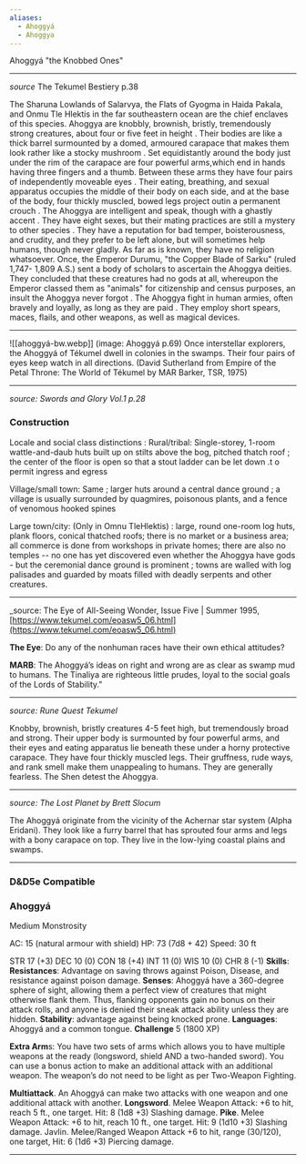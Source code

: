 ```yaml
---
aliases:
  - Ahoggyá
  - Ahoggya
---
```

Ahoggyá "the Knobbed Ones"


---
_source_ The Tekumel Bestiery p.38

The Sharuna Lowlands of Salarvya, the Flats of Gyogma in Haida Pakala, and Onmu Tle Hlektis in the far southeastern ocean are the chief enclaves of this species. Ahoggya are knobbly, brownish, bristly, tremendously strong creatures, about four or five feet in height . Their bodies are like a thick barrel surmounted by a domed, armoured carapace that makes them look rather like a stocky mushroom . Set equidistantly around the body just under the rim of the carapace are four powerful arms,which end in hands having three fingers and a thumb. Between these arms they have four pairs of independently moveable eyes . Their eating, breathing, and sexual apparatus occupies the middle of their body on each side, and at the base of the body, four thickly muscled, bowed legs project outin a permanent crouch . The Ahoggya are intelligent and speak, though with a ghastly accent . They have eight sexes, but their mating practices are still a mystery to other species . They have a reputation for bad temper, boisterousness, and crudity, and they prefer to be left alone, but will sometimes help humans, though never gladly. As far as is known, they have no religion whatsoever. Once, the Emperor Durumu, "the Copper Blade of Sarku" (ruled 1,747- 1,809 A.S.) sent a body of scholars to ascertain the Ahoggya deities. They concluded that these creatures had no gods at all, whereupon the Emperor classed them as "animals" for citizenship and census purposes, an insult the Ahoggya never forgot . The Ahoggya fight in human armies, often bravely and loyally, as long as they are paid . They employ short spears, maces, flails, and other weapons, as well as magical devices.

---

![[ahoggyá-bw.webp]]
(image: Ahoggyá p.69) Once interstellar explorers, the Ahoggyá of Tékumel dwell in colonies in the swamps.  Their four pairs of eyes keep watch in all directions.  (David Sutherland from Empire of the Petal Throne: The World of Tékumel by MAR Barker, TSR, 1975)

---
_source: Swords and Glory Vol.1 p.28_  
### Construction  
Locale and social class distinctions : Rural/tribal: Single-storey, 1-room wattle-and-daub huts built up on stilts above the bog, pitched thatch roof ; the center of the floor is open so that a stout ladder can be let down .t o permit ingress and egress

Village/small town: Same ; larger huts around a central dance ground ; a village is usually surrounded by quagmires, poisonous plants, and a fence of venomous hooked spines

Large town/city: (Only in Omnu TleHlektis) : large, round one-room log huts, plank floors, conical thatched roofs; there is no market or a business area; all commerce is done from workshops in private homes; there are also no temples -- no one has yet discovered even whether the Ahoggya have gods - but the ceremonial dance ground is prominent ; towns are walled with log palisades and guarded by moats filled with deadly serpents and other creatures.

---
_source: The Eye of All-Seeing Wonder, Issue Five | Summer 1995, [https://www.tekumel.com/eoasw5_06.html](https://www.tekumel.com/eoasw5_06.html)

**The Eye**: Do any of the nonhuman races have their own ethical attitudes?

**MARB**: The Ahoggyá’s ideas on right and wrong are as clear as swamp mud to humans. The Tinaliya are righteous little prudes, loyal to the social goals of the Lords of Stability."

---
_source: Rune Quest Tekumel_

Knobby, brownish, bristly creatures 4-5 feet high, but tremendously broad and strong. Their upper body is surmounted by four powerful arms, and their eyes and eating apparatus lie beneath these under a horny protective carapace. They have four thickly muscled legs.
Their gruffness, rude ways, and rank smell make them unappealing to humans. They are generally fearless. The Shen detest the Ahoggya.  

---
_source:  The Lost Planet by Brett Slocum_

The Ahoggyá originate from the vicinity of the Achernar star system (Alpha Eridani). They look like a furry barrel that has sprouted four arms and legs with a bony carapace on top. They live in the low-lying coastal plains and swamps.

---
### D&D5e Compatible
### Ahoggyá
Medium Monstrosity

AC: 15 (natural armour with shield)
HP: 73 (7d8 + 42)
Speed: 30 ft

STR 17 (+3)	DEC 10 (0)	CON 18 (+4)	INT 11 (0)	WIS 10 (0)	CHR 8 (-1)
**Skills**:
**Resistances**:  Advantage on saving throws against Poison, Disease, and resistance against poison damage.
**Senses**: Ahoggyá have a 360-degree sphere of sight, allowing them a perfect view of creatures that might otherwise flank them. Thus, flanking opponents gain no bonus on their attack rolls, and anyone is denied their sneak attack ability unless they are hidden.
**Stability**: advantage against being knocked prone.
**Languages**: Ahoggyá and a common tongue.
**Challenge** 5 (1800 XP)

**Extra Arm**s: You have two sets of arms which allows you to have multiple weapons at the ready (longsword, shield AND a two-handed sword). You can use a bonus action to make an additional attack with an additional weapon. The weapon’s do not need to be light as per Two-Weapon Fighting.

**Multiattack**. An Ahoggyá can make two attacks with one weapon and one additional attack with another.
**Longsword**. Melee Weapon Attack: +6 to hit, reach 5 ft., one target. Hit: 8 (1d8 +3) Slashing damage.
**Pike**. Melee Weapon Attack: +6 to hit, reach 10 ft., one target. Hit: 9 (1d10 +3) Slashing damage.
Javlin. Melee/Ranged Weapon Attack  +6 to hit, range (30/120), one target, Hit: 6 (1d6 +3) Piercing damage.

---
